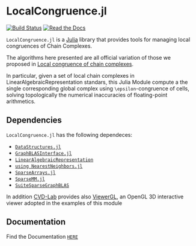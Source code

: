 # LocalCongruence.jl

[![Build Status](https://travis-ci.org/cvdlab/LocalCongruence.jl.svg?branch=master)](https://travis-ci.org/cvdlab/LocalCongruence.jl)
[![Read the Docs](https://img.shields.io/readthedocs/pip.svg)](https://cvdlab.github.io/LocalCongruence.jl/)


`LocalCongruence.jl` is a [Julia](http://julialang.org) library that provides
tools for managing local congruences of Chain Complexes. 

The algorithms here presented are all official variation of those we proposed
in [Local congruence of chain complexes](https://arxiv.org/).

In particular, given a set of local chain complexes in
LinearAlgebraicRepresentation standars, this Julia Module compute a the single
corresponding global complex using ``\epsilon``-congruence of cells,
solving topologically the numerical inaccuracies of floating-point arithmetics. 

## Dependencies

`LocalCongruence.jl` has the following dependeces:
 - [```DataStructures.jl```](https://github.com/JuliaCollections/DataStructures.jl)
 - [```GraphBLASInterface.jl```](https://github.com/abhinavmehndiratta/GraphBLASInterface.jl)
 - [```LinearAlgebraicRepresentation```](https://github.com/cvdlab/LinearAlgebraicRepresentation.jl)
 - [```using NearestNeighbors.jl```](https://github.com/KristofferC/NearestNeighbors.jl)
 - [```SparseArrays.jl```](https://github.com/JuliaLang/julia/tree/master/stdlib/SparseArrays)
 - [```SparseMM.jl```](https://github.com/cvdlab/SparseMM.jl)
 - [```SuiteSparseGraphBLAS```](https://github.com/abhinavmehndiratta/SuiteSparseGraphBLAS.jl)

In addition [CVD-Lab](https://github.com/cvdlab) provides also
[ViewerGL](https://github.com/cvdlab/ViewerGL.jl), an OpenGL
3D interactive viewer adopted in the examples of this module

## Documentation

Find the Documentation [`HERE`](https://cvdlab.github.io/LocalCongruence.jl/)